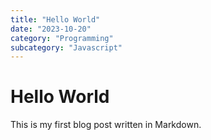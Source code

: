 ```yaml
---
title: "Hello World"
date: "2023-10-20"
category: "Programming"
subcategory: "Javascript"
---
```


# Hello World

This is my first blog post written in Markdown.
